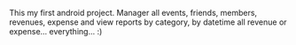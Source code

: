 This my first android project.
Manager all events, friends, members, revenues, expense and view reports by category, by datetime all revenue or expense... everything... :)